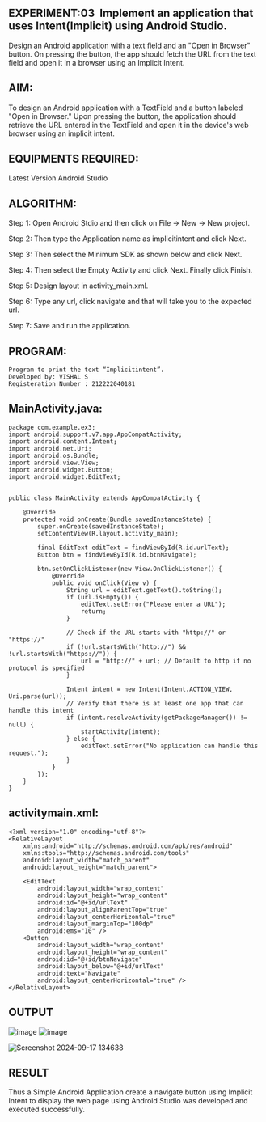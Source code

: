 ## EXPERIMENT:03  Implement an application that uses Intent(Implicit) using Android Studio.
Design an Android application with a text field and an "Open in Browser" button. On pressing the button, the app should fetch the URL from the text field and open it in a browser using an Implicit Intent.

## AIM:

To design an Android application with a TextField and a button labeled "Open in Browser." Upon pressing the button, the application should retrieve the URL entered in the TextField and open it in the device's web browser using an implicit intent.
## EQUIPMENTS REQUIRED:

Latest Version Android Studio

## ALGORITHM:

Step 1: Open Android Stdio and then click on File -> New -> New project.

Step 2: Then type the Application name as implicitintent and click Next.

Step 3: Then select the Minimum SDK as shown below and click Next.

Step 4: Then select the Empty Activity and click Next. Finally click Finish.

Step 5: Design layout in activity_main.xml.

Step 6: Type any url, click navigate and that will take you to the expected url.

Step 7: Save and run the application.


## PROGRAM:
```
Program to print the text “Implicitintent”.
Developed by: VISHAL S
Registeration Number : 212222040181

```
## MainActivity.java:
```
package com.example.ex3;
import android.support.v7.app.AppCompatActivity;
import android.content.Intent;
import android.net.Uri;
import android.os.Bundle;
import android.view.View;
import android.widget.Button;
import android.widget.EditText;


public class MainActivity extends AppCompatActivity {

    @Override
    protected void onCreate(Bundle savedInstanceState) {
        super.onCreate(savedInstanceState);
        setContentView(R.layout.activity_main);

        final EditText editText = findViewById(R.id.urlText);
        Button btn = findViewById(R.id.btnNavigate);

        btn.setOnClickListener(new View.OnClickListener() {
            @Override
            public void onClick(View v) {
                String url = editText.getText().toString();
                if (url.isEmpty()) {
                    editText.setError("Please enter a URL");
                    return;
                }

                // Check if the URL starts with "http://" or "https://"
                if (!url.startsWith("http://") && !url.startsWith("https://")) {
                    url = "http://" + url; // Default to http if no protocol is specified
                }

                Intent intent = new Intent(Intent.ACTION_VIEW, Uri.parse(url));
                // Verify that there is at least one app that can handle this intent
                if (intent.resolveActivity(getPackageManager()) != null) {
                    startActivity(intent);
                } else {
                    editText.setError("No application can handle this request.");
                }
            }
        });
    }
}
```
## activitymain.xml:
```
<?xml version="1.0" encoding="utf-8"?>
<RelativeLayout
    xmlns:android="http://schemas.android.com/apk/res/android"
    xmlns:tools="http://schemas.android.com/tools"
    android:layout_width="match_parent"
    android:layout_height="match_parent">

    <EditText
        android:layout_width="wrap_content"
        android:layout_height="wrap_content"
        android:id="@+id/urlText"
        android:layout_alignParentTop="true"
        android:layout_centerHorizontal="true"
        android:layout_marginTop="100dp"
        android:ems="10" />
    <Button
        android:layout_width="wrap_content"
        android:layout_height="wrap_content"
        android:id="@+id/btnNavigate"
        android:layout_below="@+id/urlText"
        android:text="Navigate"
        android:layout_centerHorizontal="true" />
</RelativeLayout>
```

## OUTPUT

![image](https://github.com/user-attachments/assets/f0404fe8-4029-45c4-9e4f-06595f23c75e)
![image](https://github.com/user-attachments/assets/9cd8b82d-9d85-45fd-bd65-14fb13a82559)

![Screenshot 2024-09-17 134638](https://github.com/user-attachments/assets/36c956fe-1df2-4e07-9011-cdb2e0619cfe)


## RESULT
Thus a Simple Android Application create a navigate button using Implicit Intent to display the web page using Android Studio was developed and executed successfully.
